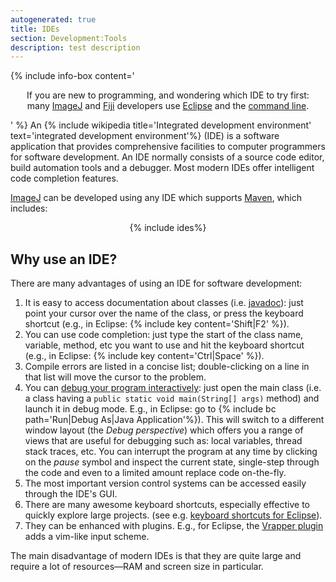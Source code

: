 ```yaml
---
autogenerated: true
title: IDEs
section: Development:Tools
description: test description
---
```


{% include info-box content='

<center>

If you are new to programming, and wondering which IDE to try first:  
many [ImageJ](/about) and [Fiji](/fiji) developers use [Eclipse](/develop/eclipse) and the [command line](/develop/command-line).

</center>

' %} An {% include wikipedia title='Integrated development environment' text='integrated development environment'%} (IDE) is a software application that provides comprehensive facilities to computer programmers for software development. An IDE normally consists of a source code editor, build automation tools and a debugger. Most modern IDEs offer intelligent code completion features.

[ImageJ](/about) can be developed using any IDE which supports [Maven](/develop/maven), which includes:

<center>

{% include ides%}


</center>

Why use an IDE?
---------------

There are many advantages of using an IDE for software development:

1.  It is easy to access documentation about classes (i.e. [javadoc](/develop/source#javadocs)): just point your cursor over the name of the class, or press the keyboard shortcut (e.g., in Eclipse: {% include key content='Shift\|F2' %}).
2.  You can use code completion: just type the start of the class name, variable, method, etc you want to use and hit the keyboard shortcut (e.g., in Eclipse: {% include key content='Ctrl\|Space' %}).
3.  Compile errors are listed in a concise list; double-clicking on a line in that list will move the cursor to the problem.
4.  You can [debug your program interactively](/develop/debugging-exercises): just open the main class (i.e. a class having a `public static void main(String[] args)` method) and launch it in debug mode. E.g., in Eclipse: go to {% include bc path='Run|Debug As|Java Application'%}). This will switch to a different window layout (the *Debug perspective*) which offers you a range of views that are useful for debugging such as: local variables, thread stack traces, etc. You can interrupt the program at any time by clicking on the *pause* symbol and inspect the current state, single-step through the code and even to a limited amount replace code on-the-fly.
5.  The most important version control systems can be accessed easily through the IDE's GUI.
6.  There are many awesome keyboard shortcuts, especially effective to quickly explore large projects. (see e.g. [keyboard shortcuts for Eclipse](Eclipse#Keyboard_shortcuts)).
7.  They can be enhanced with plugins. E.g., for Eclipse, the [Vrapper plugin](http://vrapper.sourceforge.net/) adds a vim-like input scheme.

The main disadvantage of modern IDEs is that they are quite large and require a lot of resources—RAM and screen size in particular.

 
